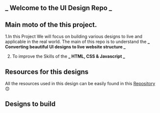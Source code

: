 ## **_ Welcome to the UI Design Repo _**

## Main moto of the this project.

1.In this Project We will focus on building various designs to live and applicable in the real world. The main of this repo is to understand the **_ Converting beautiful UI designs to live website structure _**

2. To improve the Skills of the **_ HTML, CSS & Javascript _**

## Resources for this designs

All the resources used in this design can be easily found in this [Repository](https://github.com/bradtraversy/design-resources-for-developers) 😊

## Designs to build
